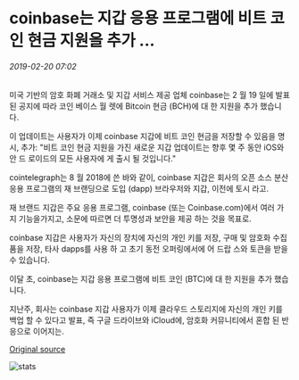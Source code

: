 # coinbase는 지갑 응용 프로그램에 비트 코인 현금 지원을 추가 ...

###### 2019-02-20 07:02

미국 기반의 암호 화폐 거래소 및 지갑 서비스 제공 업체 coinbase는 2 월 19 일에 발표 된 공지에 따라 코인 베이스 월 렛에 Bitcoin 현금 (BCH)에 대 한 지원을 추가 했습니다.

이 업데이트는 사용자가 이제 coinbase 지갑에 비트 코인 현금을 저장할 수 있음을 명시, 추가: "비트 코인 현금 지원을 가진 새로운 지갑 업데이트는 향후 몇 주 동안 iOS와 안 드 로이드의 모든 사용자에 게 출시 될 것입니다."

cointelegraph는 8 월 2018에 쓴 바와 같이, coinbase 지갑은 회사의 오픈 소스 분산 응용 프로그램의 재 브랜딩으로 도입 (dapp) 브라우저와 지갑, 이전에 토시 라고.

재 브랜드 지갑은 주요 응용 프로그램, coinbase (또는 Coinbase.com)에서 여러 가지 기능을가지고, 소문에 따르면 더 투명성과 보안을 제공 하는 것을 목표로.

coinbase 지갑은 사용자가 자신의 장치에 자신의 개인 키를 저장, 구매 및 암호화 수집품을 저장, 타사 dapps를 사용 하 고 초기 동전 오퍼링에서에 어 드랍 스와 토큰을 받을 수 있습니다.

이달 초, coinbase는 지갑 응용 프로그램에 비트 코인 (BTC)에 대 한 지원을 추가 했습니다.

지난주, 회사는 coinbase 지갑 사용자가 이제 클라우드 스토리지에 자신의 개인 키를 백업 할 수 있다고 발표, 즉 구글 드라이브와 iCloud에, 암호화 커뮤니티에서 혼합 된 반응으로 이어지는.

[Original source](https://cointelegraph.com/news/coinbase-adds-bitcoin-cash-support-to-wallet-app)

![stats](https://c.statcounter.com/11760860/0/a89fa40b/1/ "stats")